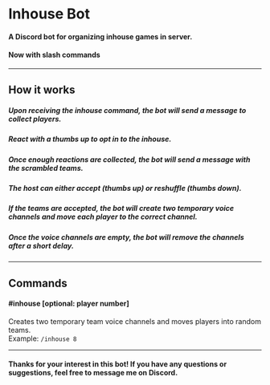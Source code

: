 # Inhouse Bot
####  A Discord bot for organizing inhouse games in server.
#### Now with slash commands
---

 ## How it works
 ##### Upon receiving the inhouse command, the bot will send a message to collect players.  
 ##### React with a thumbs up to opt in to the inhouse.  
 ##### Once enough reactions are collected, the bot will send a message with the scrambled teams.  
 ##### The host can either accept (thumbs up) or reshuffle (thumbs down).  
 ##### If the teams are accepted, the bot will create two temporary voice channels and move each player to the correct channel.  
 ##### Once the voice channels are empty, the bot will remove the channels after a short delay.  

----

## Commands
 #### #inhouse [optional: player number]
 Creates two temporary team voice channels and moves players into random teams.  
 Example: `/inhouse 8`
   
---

#### Thanks for your interest in this bot! If you have any questions or suggestions, feel free to message me on Discord.